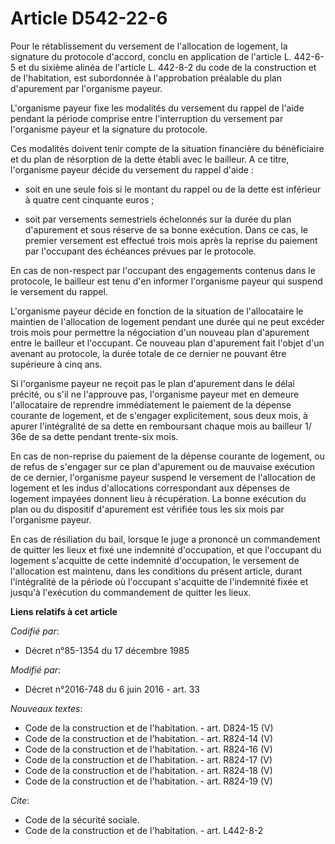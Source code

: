 # Article D542-22-6

Pour le rétablissement du versement de l'allocation de logement, la signature du protocole d'accord, conclu en application de
l'article L. 442-6-5 et du sixième alinéa de l'article L. 442-8-2 du code de la construction et de l'habitation, est
subordonnée à l'approbation préalable du plan d'apurement par l'organisme payeur.

L'organisme payeur fixe les modalités du versement du rappel de l'aide pendant la période comprise entre l'interruption du
versement par l'organisme payeur et la signature du protocole.

Ces modalités doivent tenir compte de la situation financière du bénéficiaire et du plan de résorption de la dette établi
avec le bailleur. A ce titre, l'organisme payeur décide du versement du rappel d'aide :

- soit en une seule fois si le montant du rappel ou de la dette est inférieur à quatre cent cinquante euros ;

- soit par versements semestriels échelonnés sur la durée du plan d'apurement et sous réserve de sa bonne exécution. Dans ce
cas, le premier versement est effectué trois mois après la reprise du paiement par l'occupant des échéances prévues par le
protocole.

En cas de non-respect par l'occupant des engagements contenus dans le protocole, le bailleur est tenu d'en informer
l'organisme payeur qui suspend le versement du rappel.

L'organisme payeur décide en fonction de la situation de l'allocataire le maintien de l'allocation de logement pendant une
durée qui ne peut excéder trois mois pour permettre la négociation d'un nouveau plan d'apurement entre le bailleur et
l'occupant. Ce nouveau plan d'apurement fait l'objet d'un avenant au protocole, la durée totale de ce dernier ne pouvant être
supérieure à cinq ans. 

Si l'organisme payeur ne reçoit pas le plan d'apurement dans le délai précité, ou s'il ne l'approuve pas, l'organisme payeur
met en demeure l'allocataire de reprendre immédiatement le paiement de la dépense courante de logement, et de s'engager
explicitement, sous deux mois, à apurer l'intégralité de sa dette en remboursant chaque mois au bailleur 1/ 36e de sa dette
pendant trente-six mois. 

En cas de non-reprise du paiement de la dépense courante de logement, ou de refus de s'engager sur ce plan d'apurement ou de
mauvaise exécution de ce dernier, l'organisme payeur suspend le versement de l'allocation de logement et les indus
d'allocations correspondant aux dépenses de logement impayées donnent lieu à récupération. La bonne exécution du plan ou du
dispositif d'apurement est vérifiée tous les six mois par l'organisme payeur. 

En cas de résiliation du bail, lorsque le juge a prononcé un commandement de quitter les lieux et fixé une indemnité
d'occupation, et que l'occupant du logement s'acquitte de cette indemnité d'occupation, le versement de l'allocation est
maintenu, dans les conditions du présent article, durant l'intégralité de la période où l'occupant s'acquitte de l'indemnité
fixée et jusqu'à l'exécution du commandement de quitter les lieux.

**Liens relatifs à cet article**

_Codifié par_:

  - Décret n°85-1354 du 17 décembre 1985

_Modifié par_:

  - Décret n°2016-748 du 6 juin 2016 - art. 33

_Nouveaux textes_:

  - Code de la construction et de l'habitation. - art. D824-15 (V)
  - Code de la construction et de l'habitation. - art. R824-14 (V)
  - Code de la construction et de l'habitation. - art. R824-16 (V)
  - Code de la construction et de l'habitation. - art. R824-17 (V)
  - Code de la construction et de l'habitation. - art. R824-18 (V)
  - Code de la construction et de l'habitation. - art. R824-19 (V)

_Cite_:

  - Code de la sécurité sociale.
  - Code de la construction et de l'habitation. - art. L442-8-2
